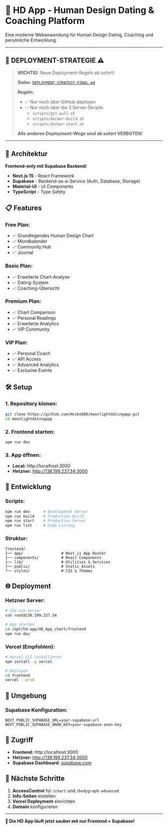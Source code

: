 # 🌙 HD App - Human Design Dating & Coaching Platform

Eine moderne Webanwendung für Human Design Dating, Coaching und persönliche Entwicklung.

---

## 🚀 DEPLOYMENT-STRATEGIE ⚠️

> **WICHTIG:** Neue Deployment-Regeln ab sofort!
> 
> **Siehe:** [`DEPLOYMENT-STRATEGY-FINAL.md`](./DEPLOYMENT-STRATEGY-FINAL.md)
> 
> **Regeln:**
> - ✅ Nur noch über GitHub deployen
> - ✅ Nur noch über die 3 Server-Skripte:
>   - `scripts/git-pull.sh`
>   - `scripts/docker-build.sh`
>   - `scripts/docker-start.sh`
> 
> **Alle anderen Deployment-Wege sind ab sofort VERBOTEN!**

---

## 🚀 **Architektur**

**Frontend-only mit Supabase Backend:**
- **Next.js 15** - React Framework
- **Supabase** - Backend-as-a-Service (Auth, Database, Storage)
- **Material-UI** - UI Components
- **TypeScript** - Type Safety

## 📋 **Features**

### **Free Plan:**
- ✅ Grundlegendes Human Design Chart
- ✅ Mondkalender
- ✅ Community Hub
- ✅ Journal

### **Basic Plan:**
- ✅ Erweiterte Chart-Analyse
- ✅ Dating-System
- ✅ Coaching-Übersicht

### **Premium Plan:**
- ✅ Chart Comparison
- ✅ Personal Readings
- ✅ Erweiterte Analytics
- ✅ VIP Community

### **VIP Plan:**
- ✅ Personal Coach
- ✅ API Access
- ✅ Advanced Analytics
- ✅ Exclusive Events

## 🛠️ **Setup**

### **1. Repository klonen:**
```bash
git clone https://github.com/Heiko888/moonlightdatingapp.git
cd moonlightdatingapp
```

### **2. Frontend starten:**
```bash
npm run dev
```

### **3. App öffnen:**
- **Local:** http://localhost:3000
- **Hetzner:** http://138.199.237.34:3000

## 🔧 **Entwicklung**

### **Scripts:**
```bash
npm run dev      # Development Server
npm run build    # Production Build
npm run start    # Production Server
npm run lint     # Code Linting
```

### **Struktur:**
```
frontend/
├── app/                 # Next.js App Router
├── components/          # React Components
├── lib/                 # Utilities & Services
├── public/              # Static Assets
└── styles/              # CSS & Themes
```

## 🌐 **Deployment**

### **Hetzner Server:**
```bash
# SSH zum Server
ssh root@138.199.237.34

# App starten
cd /opt/hd-app/HD_App_chart/frontend
npm run dev
```

### **Vercel (Empfohlen):**
```bash
# Vercel CLI installieren
npm install -g vercel

# Deployen
cd frontend
vercel --prod
```

## 🔑 **Umgebung**

### **Supabase Konfiguration:**
```env
NEXT_PUBLIC_SUPABASE_URL=your-supabase-url
NEXT_PUBLIC_SUPABASE_ANON_KEY=your-supabase-anon-key
```

## 📱 **Zugriff**

- **Frontend:** http://localhost:3000
- **Hetzner:** http://138.199.237.34:3000
- **Supabase Dashboard:** [supabase.com](https://supabase.com)

## 🎯 **Nächste Schritte**

1. **AccessControl** für `/chart` und `/bodygraph-advanced`
2. **Info-Seiten** erstellen
3. **Vercel Deployment** einrichten
4. **Domain** konfigurieren

---

**🎉 Die HD App läuft jetzt sauber mit nur Frontend + Supabase!**
